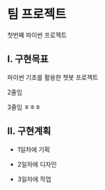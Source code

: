 # 팀 프로젝트
첫번째 파이썬 프로젝트

## I. 구현목표
파이썬 기초를 활용한 챗봇 프로젝트

2줄임

3줄임 ㅎㅎㅎ

## II. 구현계획
- 1일차에 기획

- 2일차에 디자인

- 3일차에 작업